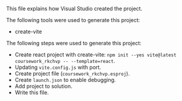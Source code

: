 This file explains how Visual Studio created the project.

The following tools were used to generate this project:
- create-vite

The following steps were used to generate this project:
- Create react project with create-vite: `npm init --yes vite@latest coursework_rkchvp -- --template=react`.
- Updating `vite.config.js` with port.
- Create project file (`coursework_rkchvp.esproj`).
- Create `launch.json` to enable debugging.
- Add project to solution.
- Write this file.
